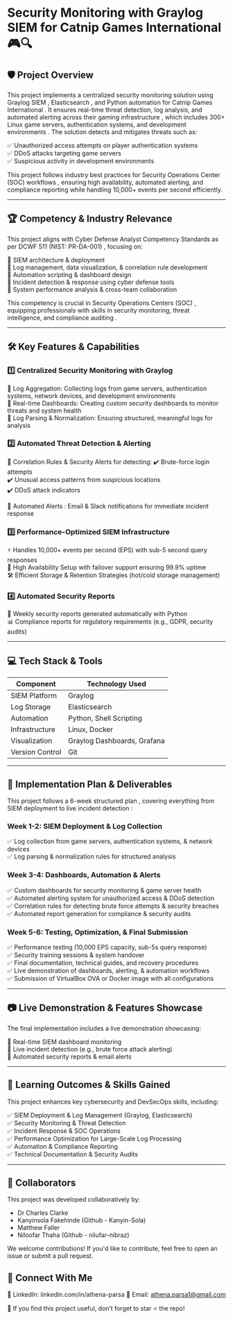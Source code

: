 #  Security Monitoring with Graylog SIEM for Catnip Games International  🎮🔍

##  🛡️ Project Overview 
This project implements a  centralized security monitoring solution  using  Graylog SIEM ,  Elasticsearch , and  Python automation  for  Catnip Games International . It ensures  real-time threat detection, log analysis, and automated alerting  across their  gaming infrastructure , which includes  300+ Linux game servers, authentication systems, and development environments . The solution detects and mitigates threats such as:

✅  Unauthorized access attempts  on player authentication systems  
✅  DDoS attacks targeting game servers   
✅  Suspicious activity in development environments   

This project follows industry best practices for  Security Operations Center (SOC) workflows , ensuring  high availability, automated alerting, and compliance reporting  while handling  10,000+ events per second  efficiently.

---

##  🏆 Competency & Industry Relevance 
This project aligns with  Cyber Defense Analyst Competency Standards  as per  DCWF 511 (NIST: PR-DA-001) , focusing on:

🔹  SIEM architecture & deployment   
🔹  Log management, data visualization, & correlation rule development   
🔹  Automation scripting & dashboard design   
🔹  Incident detection & response using cyber defense tools   
🔹  System performance analysis & cross-team collaboration   

This competency is crucial in  Security Operations Centers (SOC) , equipping professionals with skills in  security monitoring, threat intelligence, and compliance auditing .

---

##  🛠️ Key Features & Capabilities 

###  1️⃣ Centralized Security Monitoring with Graylog 
🔹  Log Aggregation:  Collecting logs from  game servers, authentication systems, network devices, and development environments   
🔹  Real-time Dashboards:  Creating  custom security dashboards  to monitor threats and system health  
🔹  Log Parsing & Normalization:  Ensuring structured, meaningful logs for analysis  

###  2️⃣ Automated Threat Detection & Alerting 
🚨  Correlation Rules & Security Alerts  for detecting:
✔️  Brute-force login attempts   
✔️  Unusual access patterns  from suspicious locations  
✔️  DDoS attack indicators   

🔔  Automated Alerts : Email & Slack notifications for immediate incident response  

###  3️⃣ Performance-Optimized SIEM Infrastructure 
⚡  Handles 10,000+ events per second (EPS)  with sub-5 second query responses  
🔄  High Availability Setup  with failover support ensuring  99.9% uptime   
🛠️  Efficient Storage & Retention Strategies  (hot/cold storage management)  

###  4️⃣ Automated Security Reports 
📅  Weekly security reports  generated automatically with Python  
📊  Compliance reports  for regulatory requirements (e.g., GDPR, security audits)  

---

##  💻 Tech Stack & Tools 

| Component           | Technology Used  |
|--------------------|----------------|
|  SIEM Platform   | Graylog        |
|  Log Storage     | Elasticsearch  |
|  Automation      | Python, Shell Scripting |
|  Infrastructure  | Linux, Docker  |
|  Visualization   | Graylog Dashboards, Grafana |
|  Version Control | Git            |

---

##  📌 Implementation Plan & Deliverables 
This project follows a  6-week structured plan , covering everything from  SIEM deployment to live incident detection :

###  Week 1-2: SIEM Deployment & Log Collection     
✅  Log collection from game servers, authentication systems, & network devices   
✅  Log parsing & normalization rules for structured analysis   

###  Week 3-4: Dashboards, Automation & Alerts 
✅  Custom dashboards for security monitoring & game server health   
✅  Automated alerting system for unauthorized access & DDoS detection   
✅  Correlation rules for detecting brute force attempts & security breaches   
✅  Automated report generation for compliance & security audits   

###  Week 5-6: Testing, Optimization, & Final Submission 
✅  Performance testing (10,000 EPS capacity, sub-5s query response)   
✅  Security training sessions & system handover   
✅  Final documentation, technical guides, and recovery procedures   
✅  Live demonstration of dashboards, alerting, & automation workflows   
✅  Submission of VirtualBox OVA or Docker image with all configurations   

---

##  📷 Live Demonstration & Features Showcase 
The final implementation includes a  live demonstration  showcasing:

🎥  Real-time SIEM dashboard monitoring   
🚨  Live incident detection  (e.g., brute force attack alerting)  
📩  Automated security reports & email alerts   

---

##  🎯 Learning Outcomes & Skills Gained 
This project enhances key cybersecurity and DevSecOps skills, including:

✅  SIEM Deployment & Log Management  (Graylog, Elasticsearch)  
✅  Security Monitoring & Threat Detection   
✅  Incident Response & SOC Operations   
✅  Performance Optimization for Large-Scale Log Processing   
✅  Automation & Compliance Reporting   
✅  Technical Documentation & Security Audits   

---

##  👥 Collaborators 
This project was developed collaboratively by:
- Dr Charles Clarke 
- Kanyinsola Fakehinde (Github - Kanyin-Sola)
- Matthew Faller
- Niloofar Thaha (Github - nilufar-nibraz)
  

We welcome contributions! If you'd like to contribute, feel free to open an issue or submit a pull request.

##  🔗 Connect With Me 
💼  LinkedIn: linkedin.com/in/athena-parsa
📩  Email: athena.parsa1@gmail.com 


🚀  If you find this project useful, don’t forget to star ⭐ the repo! 

